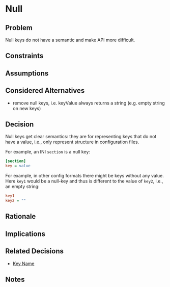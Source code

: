 # Null

## Problem

Null keys do not have a semantic and make API more difficult.

## Constraints

## Assumptions

## Considered Alternatives

- remove null keys, i.e. keyValue always returns a string
  (e.g. empty string on new keys)

## Decision

Null keys get clear semantics: they are for representing keys that do not have a value, i.e.,
only represent structure in configuration files.

For example, an INI `section` is a null key:

```ini
[section]
key = value
```

For example, in other config formats there might be keys without any value. Here
`key1` would be a null-key and thus is different to the value of `key2`, i.e.,
an empty string:

```ini
key1
key2 = ""
```

## Rationale

## Implications

## Related Decisions

- [Key Name](separate_key_name.md)

## Notes
